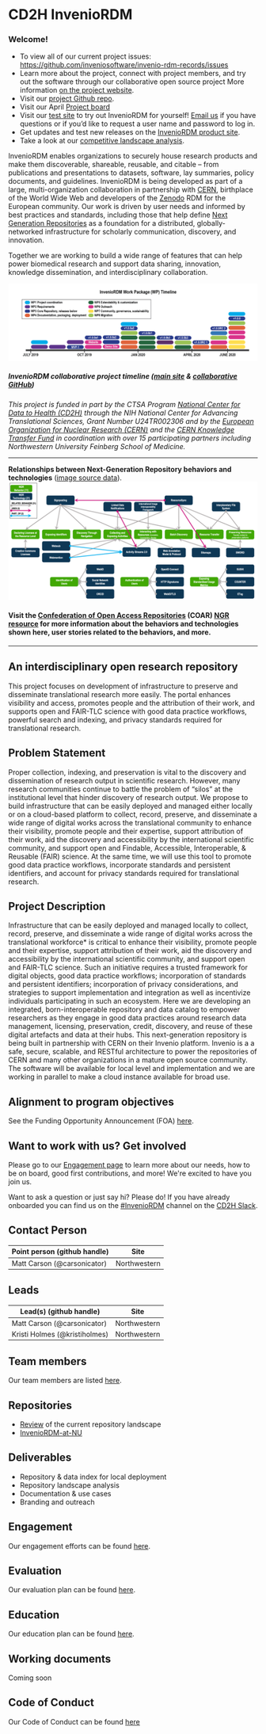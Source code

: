 # CD2H InvenioRDM

### Welcome!
* To view all of our current project issues: https://github.com/inveniosoftware/invenio-rdm-records/issues
* Learn more about the project, connect with project members, and try out the software through our collaborative open source project More information [on the project website](https://invenio-software.org/). 
* Visit our [project Github repo](https://github.com/inveniosoftware). 
* Visit our April [Project board](https://github.com/orgs/inveniosoftware/projects/40)
* Visit our [test site](http://bit.ly/inveniordm-at-nu) to try out InvenioRDM for yourself! [Email us](mailto:invenioRDM@northwestern.edu) if you have questions or if you’d like to request a user name and password to log in.
* Get updates and test new releases on the [InvenioRDM product site](https://invenio-software.org/).
* Take a look at our [competitive landscape analysis](https://github.com/data2health/repository-and-index-software).

InvenioRDM enables organizations to securely house research products and make them discoverable, shareable, reusable, and citable – from publications and presentations to datasets, software, lay summaries, policy documents, and guidelines. InvenioRDM is being developed as part of a large, multi-organization collaboration in partnership with [CERN](https://home.cern/), birthplace of the World Wide Web and developers of the [Zenodo](https://zenodo.org/) RDM for the European community. Our work is driven by user needs and informed by best practices and standards, including those that help define [Next Generation Repositories](http://ngr.coar-repositories.org/) as a foundation for a distributed, globally-networked infrastructure for scholarly communication, discovery, and innovation. 

Together we are working to build a wide range of features that can help power biomedical research and support data sharing, innovation, knowledge dissemination, and interdisciplinary collaboration.

![alt text](https://github.com/data2health/InvenioRDM/blob/master/InvenioRDM-development%20roadmap.png "InvenioRDM collaborative project timeline")
##### InvenioRDM collaborative project timeline ([main site](https://invenio-software.org/) & [collaborative GitHub](https://github.com/inveniosoftware/invenio-app-rdm))

_This project is funded in part by the CTSA Program [National Center for Data to Health (CD2H)](https://ctsa.ncats.nih.gov/cd2h/) through the NIH National Center for Advancing Translational Sciences, Grant Number U24TR002306 and by the [European Organization for Nuclear Research (CERN)](https://home.cern/) and the [CERN Knowledge Transfer Fund](https://kt.cern/cern-knowledge-transfer-fund-overview) in coordination with over 15 participating partners including Northwestern University Feinberg School of Medicine._

________________

**Relationships between Next-Generation Repository behaviors and technologies** ([image source data](http://ngr.coar-repositories.org/)). 
![alt text](https://github.com/data2health/InvenioRDM/blob/master/NGR_Behaviors%26Technologies_19_09.png "NGR Behaviors and Technologies")

#### Visit the [Confederation of Open Access Repositories](https://www.coar-repositories.org/) (COAR) [NGR resource](http://ngr.coar-repositories.org/) for more information about the behaviors and technologies shown here, user stories related to the behaviors, and more. 

________________

## An interdisciplinary open research repository

This project focuses on development of infrastructure to preserve and disseminate translational research more easily. The portal enhances visibility and access, promotes people and the attribution of their work, and supports open and FAIR-TLC science with good data practice workflows, powerful search and indexing, and privacy standards required for translational research.

## Problem Statement

Proper collection, indexing, and preservation is vital to the discovery and dissemination of research output in scientific research. However, many research communities continue to battle the problem of “silos” at the institutional level that hinder discovery of research output. We propose to build infrastructure that can be easily deployed and managed either locally or on a cloud-based platform to collect, record, preserve, and disseminate a wide range of digital works across the translational community to enhance their visibility, promote people and their expertise, support attribution of their work, aid the discovery and accessibility by the international scientific community, and support open and Findable, Accessible, Interoperable, & Reusable (FAIR) science. At the same time, we will use this tool to promote good data practice workflows, incorporate standards and persistent identifiers, and account for privacy standards required for translational research. 

## Project Description

Infrastructure that can be easily deployed and managed locally to collect, record, preserve, and disseminate a wide range of digital works across the translational workforce\* is critical to enhance their visibility, promote people and their expertise, support attribution of their work, aid the discovery and accessibility by the international scientific community, and support open and FAIR-TLC science. Such an initiative requires a trusted framework for digital objects, good data practice workflows; incorporation of standards and persistent identifiers; incorporation of privacy considerations, and strategies to support implementation and integration as well as incentivize individuals participating in such an ecosystem. Here we are developing an integrated, born-interoperable repository and data catalog to empower researchers as they engage in good data practices around research data management, licensing, preservation, credit, discovery, and reuse of these digital artefacts and data at their hubs. This next-generation repository is being built in partnership with CERN on their Invenio platform. Invenio is a a safe, secure, scalable, and RESTful architecture to power the repositories of CERN and many other organizations in a mature open source community. The software will be available for local level and implementation and we are working in parallel to make a cloud instance available for broad use.

## Alignment to program objectives
See the Funding Opportunity Announcement (FOA) [here](https://github.com/data2health/roadmap/blob/master/cd2h-foa.md).

## Want to work with us? Get involved
Please go to our [Engagement page](https://github.com/data2health/InvenioRDM/blob/master/engagement.md) to learn more about our needs, how to be on board, good first contributions, and more! We're excited to have you join us. 

Want to ask a question or just say hi? Please do! If you have already onboarded you can find us on the [#InvenioRDM](https://app.slack.com/client/T4SPTQGE7/CGH677GUT) channel on the [CD2H Slack](https://cd2h.slack.com/messages).

## Contact Person

| **Point person (github handle)**  | **Site** |
----------|--------------|
| Matt Carson (@carsonicator) | Northwestern
## Leads

Lead(s) (github handle) | Site
----------|--------------|
| Matt Carson (@carsonicator) | Northwestern
| Kristi Holmes (@kristiholmes) | Northwestern

## Team members 

Our team members are listed [here](https://github.com/data2health/InvenioRDM/blob/master/team.md).

## Repositories

* [Review](https://github.com/data2health/repository-and-index-software) of the current repository landscape
* [InvenioRDM-at-NU](https://github.com/galterlibrary/InvenioRDM-at-NU)

## Deliverables

* Repository & data index for local deployment
* Repository landscape analysis
* Documentation & use cases
* Branding and outreach

## Engagement

Our engagement efforts can be found [here](https://github.com/data2health/InvenioRDM/blob/master/engagement.md).

## Evaluation

Our evaluation plan can be found [here](https://github.com/data2health/InvenioRDM/blob/master/evaluation.md).

## Education

Our education plan can be found [here](https://github.com/data2health/InvenioRDM/blob/master/education.md).

## Working documents

Coming soon

## Code of Conduct
Our Code of Conduct can be found [here](https://github.com/data2health/InvenioRDM/blob/master/CODE_OF_CONDUCT.md)

